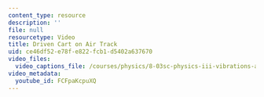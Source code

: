 ```yaml
---
content_type: resource
description: ''
file: null
resourcetype: Video
title: Driven Cart on Air Track
uid: ce46df52-e78f-e822-fcb1-d5402a637670
video_files:
  video_captions_file: /courses/physics/8-03sc-physics-iii-vibrations-and-waves-fall-2016/part-i-mechanical-vibrations-and-waves/lecture-3/copy_of_lecture-3-video/FCFpaKcpuXQ.vtt
video_metadata:
  youtube_id: FCFpaKcpuXQ
---
```

